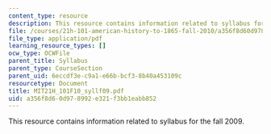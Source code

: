 ```yaml
---
content_type: resource
description: This resource contains information related to syllabus for the fall 2009.
file: /courses/21h-101-american-history-to-1865-fall-2010/a356f8d60d978992e321f3bb1eabb852_MIT21H_101F10_syllf09.pdf
file_type: application/pdf
learning_resource_types: []
ocw_type: OCWFile
parent_title: Syllabus
parent_type: CourseSection
parent_uid: 6eccdf3e-c9a1-e66b-bcf3-8b40a453109c
resourcetype: Document
title: MIT21H_101F10_syllf09.pdf
uid: a356f8d6-0d97-8992-e321-f3bb1eabb852
---
```

This resource contains information related to syllabus for the fall 2009.

